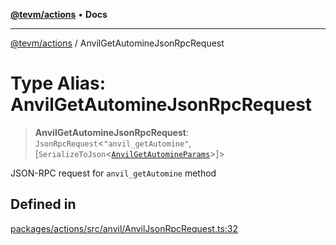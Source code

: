 [**@tevm/actions**](../README.md) • **Docs**

***

[@tevm/actions](../globals.md) / AnvilGetAutomineJsonRpcRequest

# Type Alias: AnvilGetAutomineJsonRpcRequest

> **AnvilGetAutomineJsonRpcRequest**: `JsonRpcRequest`\<`"anvil_getAutomine"`, [`SerializeToJson`\<[`AnvilGetAutomineParams`](AnvilGetAutomineParams.md)\>]\>

JSON-RPC request for `anvil_getAutomine` method

## Defined in

[packages/actions/src/anvil/AnvilJsonRpcRequest.ts:32](https://github.com/evmts/tevm-monorepo/blob/main/packages/actions/src/anvil/AnvilJsonRpcRequest.ts#L32)
